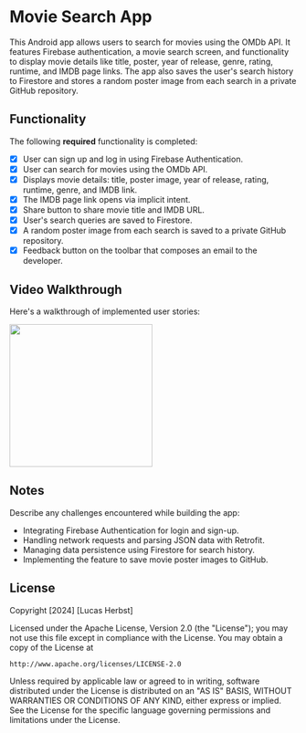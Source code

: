 # Movie Search App

This Android app allows users to search for movies using the OMDb API. It features Firebase authentication, a movie search screen, and functionality to display movie details like title, poster, year of release, genre, rating, runtime, and IMDB page links. The app also saves the user's search history to Firestore and stores a random poster image from each search in a private GitHub repository.

## Functionality

The following **required** functionality is completed:
* [x] User can sign up and log in using Firebase Authentication.
* [x] User can search for movies using the OMDb API.
* [x] Displays movie details: title, poster image, year of release, rating, runtime, genre, and IMDB link.
* [x] The IMDB page link opens via implicit intent.
* [x] Share button to share movie title and IMDB URL.
* [x] User's search queries are saved to Firestore.
* [x] A random poster image from each search is saved to a private GitHub repository.
* [x] Feedback button on the toolbar that composes an email to the developer.

## Video Walkthrough

Here's a walkthrough of implemented user stories:

<img src="https://github.com/user-attachments/assets/8cf7e7ae-f6fc-4fe6-8616-0a9c900796dc" width=250/>



## Notes

Describe any challenges encountered while building the app:
* Integrating Firebase Authentication for login and sign-up.
* Handling network requests and parsing JSON data with Retrofit.
* Managing data persistence using Firestore for search history.
* Implementing the feature to save movie poster images to GitHub.

## License

Copyright [2024] [Lucas Herbst]

Licensed under the Apache License, Version 2.0 (the "License");
you may not use this file except in compliance with the License.
You may obtain a copy of the License at

    http://www.apache.org/licenses/LICENSE-2.0

Unless required by applicable law or agreed to in writing, software distributed under the License is distributed on an "AS IS" BASIS,
WITHOUT WARRANTIES OR CONDITIONS OF ANY KIND, either express or implied. See the License for the specific language governing permissions and
limitations under the License.
